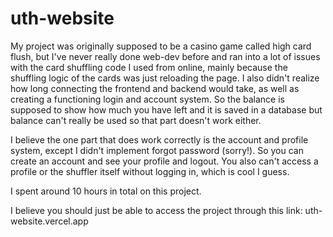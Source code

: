 # uth-website
My project was originally supposed to be a casino game called high card flush, but I've never really done web-dev before and ran into a lot of issues with the card shuffling code I used from online, mainly because the shuffling logic of the cards was just reloading the page. I also didn't realize how long connecting the frontend and backend would take, as well as creating a functioning login and account system. So the balance is supposed to show how much you have left and it is saved in a database but balance can't really be used so that part doesn't work either. 

I believe the one part that does work correctly is the account and profile system, except I didn't implement forgot password (sorry!). So you can create an account and see your profile and logout. You also can't access a profile or the shuffler itself without logging in, which is cool I guess. 

I spent around 10 hours in total on this project.

I believe you should just be able to access the project through this link: uth-website.vercel.app